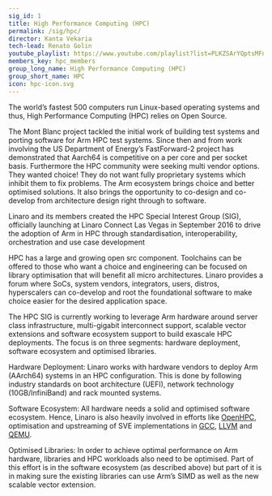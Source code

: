 ```yaml
---
sig_id: 1
title: High Performance Computing (HPC)
permalink: /sig/hpc/
director: Kanta Vekaria
tech-lead: Renato Golin
youtube_playlist: https://www.youtube.com/playlist?list=PLKZSArYQptsMFnRpO8jCzyXpH7J8IgCXv
members_key: hpc_members
group_long_name: High Performance Computing (HPC)
group_short_name: HPC
icon: hpc-icon.svg
---
```

The world’s fastest 500 computers run Linux-based operating systems and thus, High Performance Computing (HPC) relies on Open Source. 

The Mont Blanc project tackled the initial work of building test systems and porting software for Arm HPC test systems. Since then and from work involving the US Department of Energy’s FastForward-2 project has demonstrated that Aarch64 is competitive on a per core and per socket basis. Furthermore the HPC community were seeking multi vendor options. They wanted choice! They do not want fully proprietary systems which inhibit them to fix problems. The Arm ecosystem brings choice and better optimised solutions. It also brings the opportunity to co-design and co-develop from architecture design right through to software.

Linaro and its members created the HPC Special Interest Group (SIG), officially launching at Linaro Connect Las Vegas in September 2016 to drive the adoption of Arm in HPC through standardisation, interoperability, orchestration and use case development

HPC has a large and growing open src component. Toolchains can be offered to those who want a choice and engineering can be focused on library optimisation that will benefit all micro architectures. Linaro provides a forum where SoCs, system vendors, integrators, users, distros, hyperscalers can co-develop and root the foundational software to make choice easier for the desired application space.

The HPC SIG is currently working to leverage Arm hardware around server class infrastructure, multi-gigabit interconnect support, scalable vector extensions and software ecosystem support to build exascale HPC deployments. The focus is on three segments: hardware deployment, software ecosystem and optimised libraries. 

Hardware Deployment: Linaro works with hardware vendors to deploy Arm (AArch64) systems in an HPC configuration. This is done by following industry standards on boot architecture (UEFI), network technology (10GB/InfiniBand) and rack mounted systems. 

Software Ecosystem: All hardware needs a solid and optimised software ecosystem. Hence, Linaro is also heavily involved in efforts like [OpenHPC](http://www.openhpc.community/), optimisation and upstreaming of SVE implementations in [GCC](https://gcc.gnu.org/), [LLVM](http://llvm.org/) and [QEMU](http://www.qemu.org/). 

Optimised Libraries: In order to achieve optimal performance on Arm hardware, libraries and HPC workloads also need to be optimised. Part of this effort is in the software ecosystem (as described above) but part of it is in making sure the existing libraries can use Arm’s SIMD as well as the new scalable vector extension.
